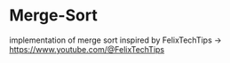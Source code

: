 # Merge-Sort
implementation of merge sort inspired by FelixTechTips -> https://www.youtube.com/@FelixTechTips
